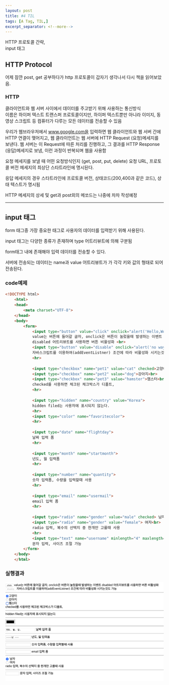 ```yaml
---
layout: post
title: #4 TIL 
tags: [A Tag, TIL,]
excerpt_separator: <!--more-->
---
```

HTTP 프로토콜 간략,  
input 태그
<!--more-->

## HTTP Protocol
어제 잠깐 post, get 공부하다가 http 프로토콜이 갑자기 생각나서 다시 책을 읽어보았음. 
  
### HTTP
클라이언트와 웹 서버 사이에서 데이터를 주고받기 위해 사용하는 통신방식   
이름은 하이퍼 텍스트 트랜스퍼 프로토콜이지만, 하이퍼 텍스트뿐만 아니라 이미지, 동영상
스크립트 등 컴퓨터가 다루는 모든 데이터를 전송할 수 있음  
  
우리가 웹브라우저에서 www.google.com을 입력하면 웹 클라이언트와 웹 서버 간에 HTTP 연결이
맺어지고, 웹 클라이언트는 웹 서버에 HTTP Request (요청)메세지를 보낸다. 웹 서버는 이 Request에 따른
처리를 진행하고, 그 결과를 HTTP Response (응답)메세지로 보냄, 이런 과정이 반복되며 웹을 사용함  
  
요청 메세지를 보낼 때 어떤 요청방식인지 (get, post, put, delete) 요청 URL, 프로토콜 버전 메세지의 최상단 스타트라인에 명시된다.   
  
응답 메세지의 경우 스타트라인에 프로토콜 버전, 상태코드(200,400과 같은 코드), 상태 텍스트가 명시됨  
  
HTTP 메세지의 상세 및 get과 post외의 메쏘드는 나중에 차차 작성예정

  
---

## input 태그

form 태그중 가장 중요한 태그로 사용자의 데이터를 입력받기 위해 사용된다.   
  
input 태그는 다양한 종류가 존재하며 type 어트리뷰트에 의해 구분됨  
  
form태그 내에 존재해야 입력 데이터를 전송할 수 있다. 
  
서버에 전송되는 데이터는 name과 value 어트리뷰트가 가 각각 키와 값의 형태로 되어 전송된다.
  
### code예제

~~~html
<!DOCTYPE html>
    <html>
    <head>
        <meta charset="UTF-8">
    </head>
    <body>
        <form>
            <input type="button" value="click" onclick="alert('Hello,World')"> 
            value는 버튼에 들어갈 글자, onclick은 버튼이 눌렀을때 발생하는 이벤트
            disabled 어트리뷰트를 사용하면 버튼 비활성화 <br>
            <input type="button" value="disable" onclick="alert('no way!')" disabled>
            자바스크립트를 이용하여(addEventListner) 조건에 따라 비활성화 시키는것도 가능
            <hr>
    
            <input type="checkbox" name="pet1" value="cat" checked>고양이<br>
            <input type="checkbox" name="pet2" value="dog">강아지<br>
            <input type="checkbox" name="pet3" value="hamster">햄스터<br>
            checked를 사용하면 체크된 체크박스가 디폴트, 
            <hr>
    
            <input type="hidden" name="country" value="Korea">
            hidden filed는 사용자에 표시되지 않는다.
            <hr>
            <input type="color" name="favoritecolor">
            <hr>
    
            <input type="date" name="flightday">
            날짜 입력 폼
            <hr>
    
            <input type="month" name="startmonth">
            년도, 월 입력폼
            <hr>
    
            <input type="number" name="quantity">
            숫자 입력폼, 수량을 입력할때 사용
            <hr>
    
            <input type="email" name="usermail">
            email 입력 폼
            <hr>
    
            <input type="radio" name="gender" value="male" checked> 남자<br>
            <input type="radio" name="gender" value="female"> 여자<br>
            radio 입력, 복수의 선택지 중 한개만 고를때 사용
            <hr>
            <input type="text" name="username" minlength="4" maxlength="8" size="10">
            문자 입력, 사이즈 조절 가능
        </form>
    </body>
    </html>
~~~
  
  
### 실행결과
![example](./example_1.png)
